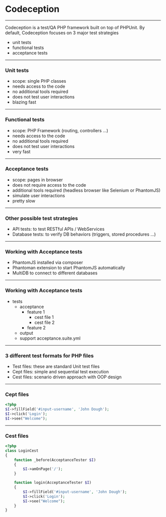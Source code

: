 # Codeception

---

Codeception is a test/QA PHP framework built on top of PHPUnit.
By default, Codeception focuses on 3 major test strategies
- unit tests
- functional tests
- acceptance tests

---

### Unit tests

- scope: single PHP classes
- needs access to the code
- no additional tools required
- does not test user interactions
- blazing fast

---

### Functional tests

- scope: PHP Framework (routing, controllers ...)
- needs access to the code
- no additional tools required
- does not test user interactions
- very fast

---

### Acceptance tests

- scope: pages in browser
- does not require access to the code
- additional tools required (headless browser like Selenium or PhantomJS)
- simulate user interactions
- pretty slow

---

### Other possible test strategies

- API tests: to test RESTful APIs / WebServices
- Database tests: to verify DB behaviors (triggers, stored procedures ...)

---

### Working with Acceptance tests

- PhantomJS installed via composer
- Phantoman extension to start PhantomJS automatically
- MultiDB to connect to different databases

---

### Working with Acceptance tests

- tests
  - acceptance
    - feature 1
      - cest file 1
      - cest file 2
    - feature 2
  - output
  - support
  acceptance.suite.yml

---

### 3 different test formats for PHP files

- Test files: these are standard Unit test files
- Cept files: simple and sequential test execution
- Cest files: scenario driven approach with OOP design

---

### Cept files

```php
<?php
$I->fillField('#input-username', 'John Dough');
$I->click('Login');
$I->see("Welcome");
```

---

### Cest files

```php
<?php
class LoginCest
{
    function _before(AcceptanceTester $I)
    {
        $I->amOnPage('/');
    }

    function login(AcceptanceTester $I)
    {
        $I->fillField('#input-username', 'John Dough');
        $I->click('Login');
        $I->see("Welcome");
    }
}
```
